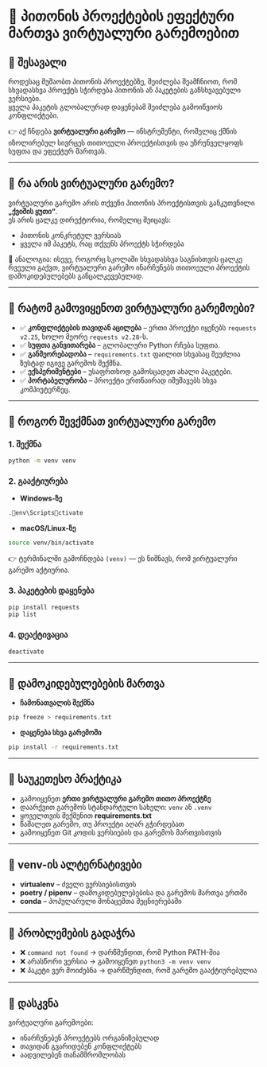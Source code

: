 # 🐍 პითონის პროექტების ეფექტური მართვა ვირტუალური გარემოებით  

## 🔹 შესავალი  
როდესაც მუშაობთ პითონის პროექტებზე, შეიძლება შეამჩნიოთ, რომ სხვადასხვა პროექტს სჭირდება პითონის ან პაკეტების განსხვავებული ვერსიები.  
ყველა პაკეტის გლობალურად დაყენებამ შეიძლება გამოიწვიოს კონფლიქტები.  

👉 აქ ჩნდება **ვირტუალური გარემო** — ინსტრუმენტი, რომელიც ქმნის იზოლირებულ სივრცეს თითოეული პროექტისთვის და უზრუნველყოფს სუფთა და ეფექტურ მართვას.  

---

## 🔹 რა არის ვირტუალური გარემო?  
ვირტუალური გარემო არის თქვენი პითონის პროექტისთვის განკუთვნილი **„ქვიშის ყუთი“**.  
ეს არის ცალკე დირექტორია, რომელიც შეიცავს:  
- პითონის კონკრეტულ ვერსიას  
- ყველა იმ პაკეტს, რაც თქვენს პროექტს სჭირდება  

📖 ანალოგია: ისევე, როგორც სკოლაში სხვადასხვა საგნისთვის ცალკე რვეული გაქვთ, ვირტუალური გარემო ინარჩუნებს თითოეული პროექტის დამოკიდებულებებს განცალკევებულად.  

---

## 🔹 რატომ გამოვიყენოთ ვირტუალური გარემოები?  

- ✅ **კონფლიქტების თავიდან აცილება** – ერთი პროექტი იყენებს `requests v2.25`, ხოლო მეორე `requests v2.28`-ს.  
- ✅ **სუფთა განვითარება** – გლობალური Python რჩება სუფთა.  
- ✅ **განმეორებადობა** – `requirements.txt` ფაილით სხვასაც შეუძლია ზუსტად იგივე გარემოს შექმნა.  
- ✅ **ექსპერიმენტები** – უსაფრთხოდ გამოსცადეთ ახალი პაკეტები.  
- ✅ **პორტაბელურობა** – პროექტი ერთნაირად იმუშავებს სხვა კომპიუტერზეც.  

---

## 🔹 როგორ შევქმნათ ვირტუალური გარემო  

### 1. შექმნა  
```bash
python -m venv venv
```

### 2. გააქტიურება  
- **Windows-ზე**  
```bash
.env\Scriptsctivate
```
- **macOS/Linux-ზე**  
```bash
source venv/bin/activate
```

👉 ტერმინალში გამოჩნდება `(venv)` — ეს ნიშნავს, რომ ვირტუალური გარემო აქტიურია.  

### 3. პაკეტების დაყენება  
```bash
pip install requests
pip list
```

### 4. დეაქტივაცია  
```bash
deactivate
```

---

## 🔹 დამოკიდებულებების მართვა  

- **ჩამონათვალის შექმნა**  
```bash
pip freeze > requirements.txt
```

- **დაყენება სხვა გარემოში**  
```bash
pip install -r requirements.txt
```

---

## 🔹 საუკეთესო პრაქტიკა

- გამოიყენეთ **ერთი ვირტუალური გარემო თითო პროექტზე**  
- დაარქვით გარემოს სტანდარტული სახელი: `venv` ან `.venv`  
- ყოველთვის შექმენით **requirements.txt**  
- წაშალეთ გარემო, თუ პროექტი აღარ გჭირდებათ  
- გამოიყენეთ Git კოდის ვერსიების და გარემოს მართვისთვის  

---

## 🔹 venv-ის ალტერნატივები  

- **virtualenv** – ძველი ვერსიებისთვის  
- **poetry / pipenv** – დამოკიდებულებებისა და გარემოს მართვა ერთში  
- **conda** – პოპულარული მონაცემთა მეცნიერებაში  

---

## 🔹 პრობლემების გადაჭრა  

- ❌ `command not found` → დარწმუნდით, რომ Python PATH-შია  
- ❌ არასწორი ვერსია → გამოიყენეთ `python3 -m venv venv`  
- ❌ პაკეტი ვერ მოიძებნა → დარწმუნდით, რომ გარემო გააქტიურებულია  

---

## 🔹 დასკვნა  

ვირტუალური გარემოები:  
- ინარჩუნებენ პროექტებს ორგანიზებულად  
- თავიდან გვარიდებენ კონფლიქტებს  
- აადვილებენ თანამშრომლობას  


